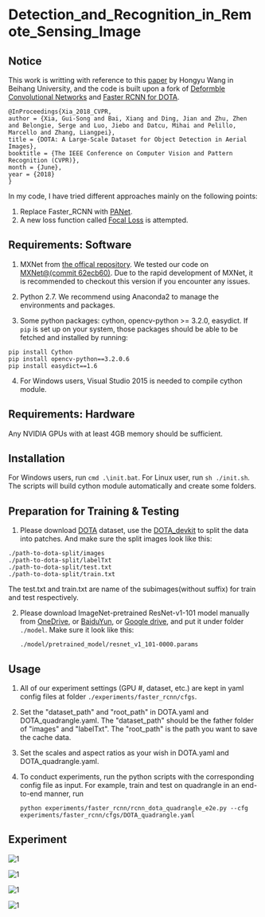 # Detection_and_Recognition_in_Remote_Sensing_Image

## Notice 
This work is writting with reference to this [paper](https://arxiv.org/abs/1711.10398) by Hongyu Wang in Beihang University, and the code is built upon a fork of [Deformble Convolutional Networks](https://github.com/msracver/Deformable-ConvNets) and [Faster RCNN for DOTA](https://github.com/jessemelpolio/Faster_RCNN_for_DOTA).  

	@InProceedings{Xia_2018_CVPR,
	author = {Xia, Gui-Song and Bai, Xiang and Ding, Jian and Zhu, Zhen and Belongie, Serge and Luo, Jiebo and Datcu, Mihai and Pelillo, Marcello and Zhang, Liangpei},
	title = {DOTA: A Large-Scale Dataset for Object Detection in Aerial Images},
	booktitle = {The IEEE Conference on Computer Vision and Pattern Recognition (CVPR)},
	month = {June},
	year = {2018}
	}

In my code, I have tried different approaches mainly on the following points:  
1. Replace Faster_RCNN with [PANet](https://arxiv.org/abs/1803.01534).  
2. A new loss function called [Focal Loss](https://arxiv.org/abs/1708.02002) is attempted.    
 
## Requirements: Software

1. MXNet from [the offical repository](https://github.com/dmlc/mxnet). We tested our code on [MXNet@(commit 62ecb60)](https://github.com/dmlc/mxnet/tree/62ecb60). Due to the rapid development of MXNet, it is recommended to checkout this version if you encounter any issues. 

2. Python 2.7. We recommend using Anaconda2 to manage the environments and packages.

3. Some python packages: cython, opencv-python >= 3.2.0, easydict. If `pip` is set up on your system, those packages should be able to be fetched and installed by running:
```
pip install Cython
pip install opencv-python==3.2.0.6
pip install easydict==1.6
```
4. For Windows users, Visual Studio 2015 is needed to compile cython module.


## Requirements: Hardware

Any NVIDIA GPUs with at least 4GB memory should be sufficient. 

## Installation

For Windows users, run ``cmd .\init.bat``. For Linux user, run `sh ./init.sh`. The scripts will build cython module automatically and create some folders.

## Preparation for Training & Testing

<!-- For R-FCN/Faster R-CNN\: -->

1. Please download [DOTA](https://captain-whu.github.io/DOTA/dataset.html) dataset, use the [DOTA_devkit](https://github.com/CAPTAIN-WHU/DOTA_devkit) to split the data into patches. And make sure the split images look like this:
```
./path-to-dota-split/images
./path-to-dota-split/labelTxt
./path-to-dota-split/test.txt
./path-to-dota-split/train.txt
```
The test.txt and train.txt are name of the subimages(without suffix) for train and test respectively.


2. Please download ImageNet-pretrained ResNet-v1-101 model manually from [OneDrive](https://1drv.ms/u/s!Am-5JzdW2XHzhqMEtxf1Ciym8uZ8sg), or [BaiduYun](https://pan.baidu.com/s/1YuB5ib7O-Ori1ZpiGf8Egw#list/path=%2F), or [Google drive](https://drive.google.com/open?id=1b6P-UMaBBpMPlcgvc38dMToPAa_Gyu6F), and put it under folder `./model`. Make sure it look like this:
	```
	./model/pretrained_model/resnet_v1_101-0000.params
	```

## Usage

1. All of our experiment settings (GPU #, dataset, etc.) are kept in yaml config files at folder  `./experiments/faster_rcnn/cfgs`.

2. Set the "dataset_path" and "root_path" in DOTA.yaml and DOTA_quadrangle.yaml. The "dataset_path" should be the father folder of "images" and "labelTxt". The "root_path" is the path you want to save the cache data.

3. Set the scales and aspect ratios as your wish in DOTA.yaml and DOTA_quadrangle.yaml.

4. To conduct experiments, run the python scripts with the corresponding config file as input. For example, train and test on quadrangle in an end-to-end manner, run
    ```
	python experiments/faster_rcnn/rcnn_dota_quadrangle_e2e.py --cfg experiments/faster_rcnn/cfgs/DOTA_quadrangle.yaml
    ```
    <!-- A cache folder would be created automatically to save the model and the log under `output/rfcn_dcn_coco/`. -->

## Experiment
![1](http://m.qpic.cn/psb?/V13MmUWH1KBoey/JnbnLwoALmmeEv172PDLBHh4s2KyvXSSd1rJ3zS0dzw!/b/dL8AAAAAAAAA&bo=VQMABFUDAAQRCT4!&rf=viewer_4)  

![1](http://m.qpic.cn/psb?/V13MmUWH1KBoey/SNLbUi4V6go.5MHB4tEtEGN61A.TK84hst*bxBGB8E0!/b/dL4AAAAAAAAA&bo=AAQABAAEAAQRKR4!&rf=viewer_4)  

![1](http://m.qpic.cn/psb?/V13MmUWH1KBoey/LgAe79Y468s0wL3OEZDVP7FeKcfjexSH*6YjkqLNNiY!/b/dFMBAAAAAAAA&bo=AAQABAAEAAQRKR4!&rf=viewer_4)  

![1](http://m.qpic.cn/psb?/V13MmUWH1KBoey/fCYMq76OLnWj.TlhnkHbaF.YO.7mT3exhNSxTD3IcQ0!/b/dLgAAAAAAAAA&bo=AAQABAAEAAQRKR4!&rf=viewer_4)
